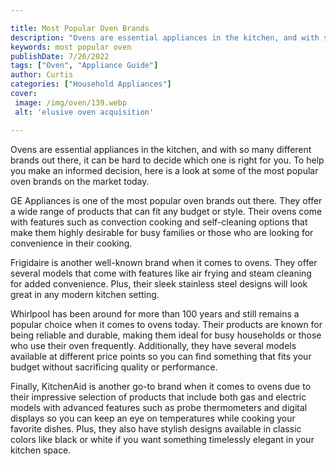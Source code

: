 ```yaml
---

title: Most Popular Oven Brands
description: "Ovens are essential appliances in the kitchen, and with so many different brands out there, it can be hard to decide which one is ...learn more"
keywords: most popular oven
publishDate: 7/26/2022
tags: ["Oven", "Appliance Guide"]
author: Curtis
categories: ["Household Appliances"]
cover: 
 image: /img/oven/139.webp
 alt: 'elusive oven acquisition'

---
```


Ovens are essential appliances in the kitchen, and with so many different brands out there, it can be hard to decide which one is right for you. To help you make an informed decision, here is a look at some of the most popular oven brands on the market today. 

GE Appliances is one of the most popular oven brands out there. They offer a wide range of products that can fit any budget or style. Their ovens come with features such as convection cooking and self-cleaning options that make them highly desirable for busy families or those who are looking for convenience in their cooking. 

Frigidaire is another well-known brand when it comes to ovens. They offer several models that come with features like air frying and steam cleaning for added convenience. Plus, their sleek stainless steel designs will look great in any modern kitchen setting. 

Whirlpool has been around for more than 100 years and still remains a popular choice when it comes to ovens today. Their products are known for being reliable and durable, making them ideal for busy households or those who use their oven frequently. Additionally, they have several models available at different price points so you can find something that fits your budget without sacrificing quality or performance. 

Finally, KitchenAid is another go-to brand when it comes to ovens due to their impressive selection of products that include both gas and electric models with advanced features such as probe thermometers and digital displays so you can keep an eye on temperatures while cooking your favorite dishes. Plus, they also have stylish designs available in classic colors like black or white if you want something timelessly elegant in your kitchen space.
